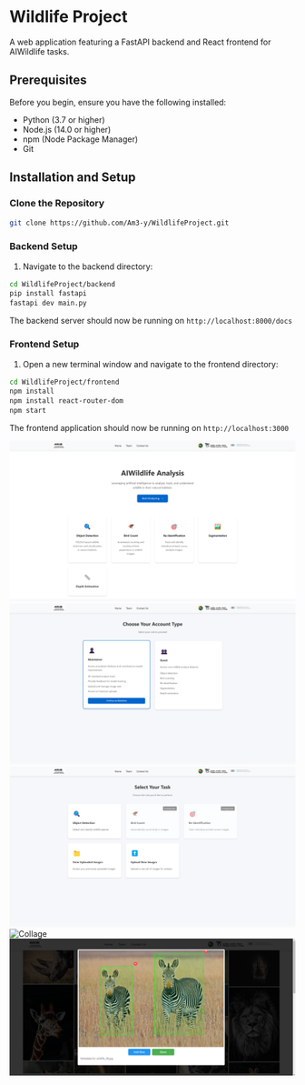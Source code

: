 # Wildlife Project
A web application featuring a FastAPI backend and React frontend for AIWildlife tasks.

## Prerequisites

Before you begin, ensure you have the following installed:
- Python (3.7 or higher)
- Node.js (14.0 or higher)
- npm (Node Package Manager)
- Git

## Installation and Setup

### Clone the Repository
```bash
git clone https://github.com/Am3-y/WildlifeProject.git
```

### Backend Setup
1. Navigate to the backend directory:
```bash
cd WildlifeProject/backend
pip install fastapi
fastapi dev main.py
```

The backend server should now be running on `http://localhost:8000/docs`

### Frontend Setup
1. Open a new terminal window and navigate to the frontend directory:
```bash
cd WildlifeProject/frontend
npm install
npm install react-router-dom
npm start
```

The frontend application should now be running on `http://localhost:3000`

![Landing Page](./LandingPage.png)
![User Type](./UserType.png)
![Task Select](./TaskSelect.png)
![Collage](./Collage.png)
![Bounding Box](./BoundingBox.png)